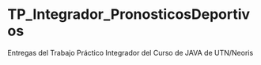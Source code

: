 # TP_Integrador_PronosticosDeportivos
Entregas del Trabajo Práctico Integrador del Curso de JAVA de UTN/Neoris

